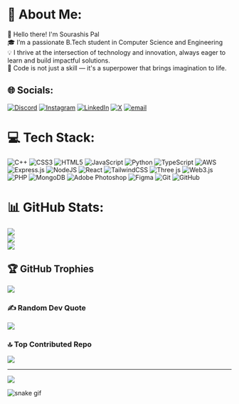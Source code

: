 # 💫 About Me:
👋 Hello there! I'm Sourashis Pal<br>🎓 I’m a passionate B.Tech student in Computer Science and Engineering<br>💡 I thrive at the intersection of technology and innovation, always eager to learn and build impactful solutions.<br>🔁 Code is not just a skill — it's a superpower that brings imagination to life.


## 🌐 Socials:
[![Discord](https://img.shields.io/badge/Discord-%237289DA.svg?logo=discord&logoColor=white)](https://discord.gg/soura_05) [![Instagram](https://img.shields.io/badge/Instagram-%23E4405F.svg?logo=Instagram&logoColor=white)](https://instagram.com/_nobi.07_) [![LinkedIn](https://img.shields.io/badge/LinkedIn-%230077B5.svg?logo=linkedin&logoColor=white)](https://www.linkedin.com/in/sourashis-pal-570b7432b) [![X](https://img.shields.io/badge/X-black.svg?logo=X&logoColor=white)](https://x.com/Soura_13) [![email](https://img.shields.io/badge/Email-D14836?logo=gmail&logoColor=white)](mailto:palsourashis04@gmail.com) 

# 💻 Tech Stack:
![C++](https://img.shields.io/badge/c++-%2300599C.svg?style=plastic&logo=c%2B%2B&logoColor=white) ![CSS3](https://img.shields.io/badge/css3-%231572B6.svg?style=plastic&logo=css3&logoColor=white) ![HTML5](https://img.shields.io/badge/html5-%23E34F26.svg?style=plastic&logo=html5&logoColor=white) ![JavaScript](https://img.shields.io/badge/javascript-%23323330.svg?style=plastic&logo=javascript&logoColor=%23F7DF1E) ![Python](https://img.shields.io/badge/python-3670A0?style=plastic&logo=python&logoColor=ffdd54) ![TypeScript](https://img.shields.io/badge/typescript-%23007ACC.svg?style=plastic&logo=typescript&logoColor=white) ![AWS](https://img.shields.io/badge/AWS-%23FF9900.svg?style=plastic&logo=amazon-aws&logoColor=white) ![Express.js](https://img.shields.io/badge/express.js-%23404d59.svg?style=plastic&logo=express&logoColor=%2361DAFB) ![NodeJS](https://img.shields.io/badge/node.js-6DA55F?style=plastic&logo=node.js&logoColor=white) ![React](https://img.shields.io/badge/react-%2320232a.svg?style=plastic&logo=react&logoColor=%2361DAFB) ![TailwindCSS](https://img.shields.io/badge/tailwindcss-%2338B2AC.svg?style=plastic&logo=tailwind-css&logoColor=white) ![Three js](https://img.shields.io/badge/threejs-black?style=plastic&logo=three.js&logoColor=white) ![Web3.js](https://img.shields.io/badge/web3.js-F16822?style=plastic&logo=web3.js&logoColor=white) ![PHP](https://img.shields.io/badge/php-%23777BB4.svg?style=plastic&logo=php&logoColor=white) ![MongoDB](https://img.shields.io/badge/MongoDB-%234ea94b.svg?style=plastic&logo=mongodb&logoColor=white) ![Adobe Photoshop](https://img.shields.io/badge/adobe%20photoshop-%2331A8FF.svg?style=plastic&logo=adobe%20photoshop&logoColor=white) ![Figma](https://img.shields.io/badge/figma-%23F24E1E.svg?style=plastic&logo=figma&logoColor=white) ![Git](https://img.shields.io/badge/git-%23F05033.svg?style=plastic&logo=git&logoColor=white) ![GitHub](https://img.shields.io/badge/github-%23121011.svg?style=plastic&logo=github&logoColor=white)
# 📊 GitHub Stats:
![](https://github-readme-stats.vercel.app/api?username=Soura1345&theme=ambient_gradient&hide_border=false&include_all_commits=false&count_private=false)<br/>
![](https://nirzak-streak-stats.vercel.app/?user=Soura1345&theme=ambient_gradient&hide_border=false)<br/>
![](https://github-readme-stats.vercel.app/api/top-langs/?username=Soura1345&theme=ambient_gradient&hide_border=false&include_all_commits=false&count_private=false&layout=compact)

## 🏆 GitHub Trophies
![](https://github-profile-trophy.vercel.app/?username=Soura1345&theme=ambient_gradient&no-frame=false&no-bg=true&margin-w=4)

### ✍️ Random Dev Quote
![](https://quotes-github-readme.vercel.app/api?type=vetical&theme=merko)

### 🔝 Top Contributed Repo
![](https://github-contributor-stats.vercel.app/api?username=Soura1345&limit=5&theme=ambient_gradient&combine_all_yearly_contributions=true)

---
[![](https://visitcount.itsvg.in/api?id=Soura1345&icon=7&color=8)](https://visitcount.itsvg.in)

![snake gif](https://soura1345.github.io/Soura1345/github-contribution-grid-snake.gif)
